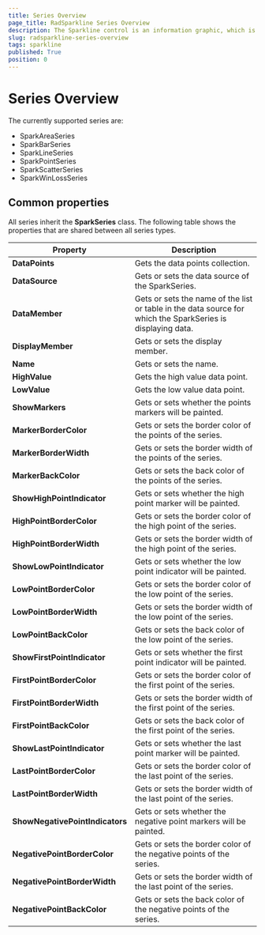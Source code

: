 ```yaml
---
title: Series Overview
page_title: RadSparkline Series Overview
description: The Sparkline control is an information graphic, which is characterized by small size, excellent performance
slug: radsparkline-series-overview
tags: sparkline
published: True
position: 0
---
```


# Series Overview

The currently supported series are:
* SparkAreaSeries
* SparkBarSeries
* SparkLineSeries
* SparkPointSeries
* SparkScatterSeries
* SparkWinLossSeries


## Common properties

All series inherit the __SparkSeries__ class. The following table shows the properties that are shared between all series types.

|__Property__|__Description__|
|---|---|
|__DataPoints__|Gets the data points collection.|
|__DataSource__|Gets or sets the data source of the SparkSeries.|
|__DataMember__|Gets or sets the name of the list or table in the data source for which the SparkSeries is displaying data.|
|__DisplayMember__|Gets or sets the display member.|
|__Name__| Gets or sets the name.|
|__HighValue__|Gets the high value data point.|
|__LowValue__|Gets the low value data point.|
|__ShowMarkers__|Gets or sets whether the points markers will be painted.|
|__MarkerBorderColor__|Gets or sets the border color of the points of the series.|
|__MarkerBorderWidth__| Gets or sets the border width of the points of the series.|
|__MarkerBackColor__|Gets or sets the back color of the points of the series.|
|__ShowHighPointIndicator__|Gets or sets whether the high point marker will be painted.|
|__HighPointBorderColor__|Gets or sets the border color of the high point of the series.|
|__HighPointBorderWidth__|Gets or sets the border width of the high point of the series.|
|__ShowLowPointIndicator__|Gets or sets whether the low point indicator will be painted.|
|__LowPointBorderColor__|Gets or sets the border color of the low point of the series.|
|__LowPointBorderWidth__|Gets or sets the border width of the low point of the series.|
|__LowPointBackColor__| Gets or sets the back color of the low point of the series.|
|__ShowFirstPointIndicator__|Gets or sets whether the first point indicator will be painted.|
|__FirstPointBorderColor__|Gets or sets the border color of the first point of the series.|
|__FirstPointBorderWidth__|Gets or sets the border width of the first point of the series.|
|__FirstPointBackColor__|Gets or sets the back color of the first point of the series.|
|__ShowLastPointIndicator__|Gets or sets whether the last point marker will be painted.|
|__LastPointBorderColor__|Gets or sets the border color of the last point of the series.|
|__LastPointBorderWidth__|Gets or sets the border width of the last point of the series.|
|__ShowNegativePointIndicators__|Gets or sets whether the negative point markers will be painted.|
|__NegativePointBorderColor__|Gets or sets the border color of the negative points of the series.|
|__NegativePointBorderWidth__|Gets or sets the border width of the last point of the series.|
|__NegativePointBackColor__|Gets or sets the back color of the negative points of the series.|


